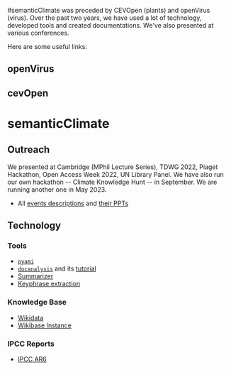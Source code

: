 ---
---
#semanticClimate was preceded by CEVOpen (plants) and openVirus (virus). Over the past two years, we have used a lot of technology, developed tools and created documentations. We've also presented at various conferences.

Here are some useful links: 

## openVirus

## cevOpen

# semanticClimate
## Outreach 
We presented at Cambridge (MPhil Lecture Series), TDWG 2022, Piaget Hackathon, Open Access Week 2022, UN Library Panel. We have also run our own hackathon -- Climate Knowledge Hunt -- in September. We are running another one in May 2023. 
- All [events descriptions](https://semanticclimate.org/p/en/events/) and [their PPTs](https://github.com/petermr/semanticClimate/tree/main/outreach)

## Technology
### Tools
- [`pyami`](https://github.com/petermr/pyami)
- [`docanalysis`](https://github.com/petermr/docanalysis) and its [tutorial](https://github.com/petermr/docanalysis/wiki/docanalysis-Tutorial)
- [Summarizer](https://github.com/petermr/semanticClimate/tree/main/Summarization)
- [Keyphrase extraction](https://github.com/petermr/semanticClimate/tree/main/keyword_extraction/code_v2)

### Knowledge Base
- [Wikidata](https://www.wikidata.org/)
- [Wikibase Instance](https://kg-ipclimatec-reports.wikibase.cloud/)

### IPCC Reports
- [IPCC AR6](https://github.com/petermr/semanticClimate/tree/main/ipcc)

